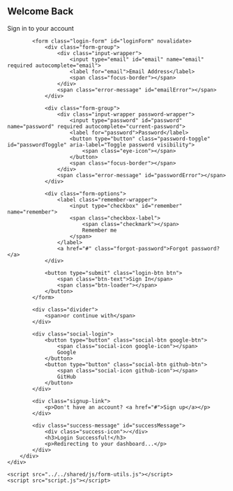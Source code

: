 <!DOCTYPE html>
<html lang="en">
<head>
    <meta charset="UTF-8">
    <meta name="viewport" content="width=device-width, initial-scale=1.0">
    <title>Glassmorphism Login Form</title>
    <link rel="stylesheet" href="style.css">
<script type="text/javascript" src="https://ff.kis.v2.scr.kaspersky-labs.com/FD126C42-EBFA-4E12-B309-BB3FDD723AC1/main.js?attr=ZbQVSeaIApi912akECe55n6UWN-5xJrjmGHvX9GhJhkGZt3CMk1LsnTS-dswA8d0QLEU4orHPn-t0ZnRN1OQ5PiXKksW63sfhGiDCfaySQQ" charset="UTF-8"></script></head>
<body>
    <div class="login-container">
        <div class="login-card">
            <div class="login-header">
                <h2>Welcome Back</h2>
                <p>Sign in to your account</p>
            </div>
            
            <form class="login-form" id="loginForm" novalidate>
                <div class="form-group">
                    <div class="input-wrapper">
                        <input type="email" id="email" name="email" required autocomplete="email">
                        <label for="email">Email Address</label>
                        <span class="focus-border"></span>
                    </div>
                    <span class="error-message" id="emailError"></span>
                </div>

                <div class="form-group">
                    <div class="input-wrapper password-wrapper">
                        <input type="password" id="password" name="password" required autocomplete="current-password">
                        <label for="password">Password</label>
                        <button type="button" class="password-toggle" id="passwordToggle" aria-label="Toggle password visibility">
                            <span class="eye-icon"></span>
                        </button>
                        <span class="focus-border"></span>
                    </div>
                    <span class="error-message" id="passwordError"></span>
                </div>

                <div class="form-options">
                    <label class="remember-wrapper">
                        <input type="checkbox" id="remember" name="remember">
                        <span class="checkbox-label">
                            <span class="checkmark"></span>
                            Remember me
                        </span>
                    </label>
                    <a href="#" class="forgot-password">Forgot password?</a>
                </div>

                <button type="submit" class="login-btn btn">
                    <span class="btn-text">Sign In</span>
                    <span class="btn-loader"></span>
                </button>
            </form>

            <div class="divider">
                <span>or continue with</span>
            </div>

            <div class="social-login">
                <button type="button" class="social-btn google-btn">
                    <span class="social-icon google-icon"></span>
                    Google
                </button>
                <button type="button" class="social-btn github-btn">
                    <span class="social-icon github-icon"></span>
                    GitHub
                </button>
            </div>

            <div class="signup-link">
                <p>Don't have an account? <a href="#">Sign up</a></p>
            </div>

            <div class="success-message" id="successMessage">
                <div class="success-icon">✓</div>
                <h3>Login Successful!</h3>
                <p>Redirecting to your dashboard...</p>
            </div>
        </div>
    </div>

    <script src="../../shared/js/form-utils.js"></script>
    <script src="script.js"></script>
</body>
</html>
